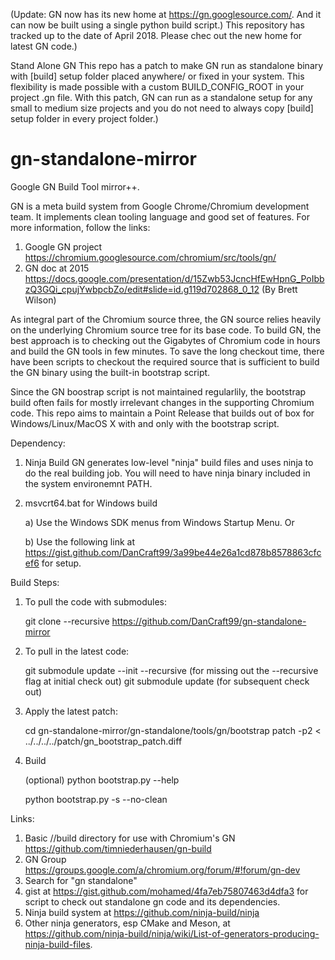 (Update: GN now has its new home at https://gn.googlesource.com/. And it can now be built using a single python build script.)
This repository has tracked up to the date of April 2018. Please chec out the new home for latest GN code.)

Stand Alone GN
This repo has a patch to make GN run as standalone binary with [build] setup folder placed anywhere/ or fixed in your system. This flexibility is made possible with a custom BUILD_CONFIG_ROOT in your project .gn file. With this patch, GN can run as a standalone setup for any small to medium size projects and you do not need to always copy [build] setup folder in every project folder.)


# gn-standalone-mirror
Google GN Build Tool mirror++.

GN is a meta build system from Google Chrome/Chromium development team. It implements clean tooling language and good set of features. For more information, follow the links:
1) Google GN project https://chromium.googlesource.com/chromium/src/tools/gn/
2) GN doc at 2015 https://docs.google.com/presentation/d/15Zwb53JcncHfEwHpnG_PoIbbzQ3GQi_cpujYwbpcbZo/edit#slide=id.g119d702868_0_12 (By Brett Wilson)

As integral part of the Chromium source three, the GN source relies heavily on the underlying Chromium source tree for its base code. To build GN, the best approach is to checking out the Gigabytes of Chromium code in hours and build the GN tools in few minutes. To save the long checkout time, there have been scripts to checkout the required source that is sufficient to build the GN binary using the built-in bootstrap script.

Since the GN boostrap script is not maintained regularlily, the bootstrap build often fails for mostly irrelevant changes in the supporting Chromium code. This repo aims to maintain a Point Release that builds out of box for Windows/Linux/MacOS X with and only with the bootstrap script.

Dependency:
1) Ninja Build 
GN generates low-level "ninja" build files and uses ninja to do the real building job. You will need to have ninja binary included in the system environemnt PATH. 

2) msvcrt64.bat for Windows build

    a) Use the Windows SDK menus from Windows Startup Menu. Or

    b) Use the following link at https://gist.github.com/DanCraft99/3a99be44e26a1cd878b8578863cfcef6 for setup.



Build Steps:
1) To pull the code with submodules:

    git clone --recursive https://github.com/DanCraft99/gn-standalone-mirror

2) To pull in the latest code:

    git submodule update --init --recursive (for missing out the --recursive flag at initial check out)
    git submodule update (for subsequent check out)

3) Apply the latest patch:

    cd gn-standalone-mirror/gn-standalone/tools/gn/bootstrap
    patch -p2 < ../../../../patch/gn_bootstrap_patch.diff

4) Build

    (optional) python bootstrap.py --help
    
    python bootstrap.py -s --no-clean

Links:
1) Basic //build directory for use with Chromium's GN https://github.com/timniederhausen/gn-build
2) GN Group https://groups.google.com/a/chromium.org/forum/#!forum/gn-dev
3) Search for "gn standalone"
4) gist at https://gist.github.com/mohamed/4fa7eb75807463d4dfa3 for script to check out standalone gn code and its dependencies. 
5) Ninja build system at https://github.com/ninja-build/ninja
6) Other ninja generators, esp CMake and Meson, at https://github.com/ninja-build/ninja/wiki/List-of-generators-producing-ninja-build-files.
